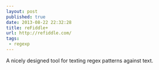 ```yaml
---
layout: post
published: true
date: 2013-08-22 22:32:28
title: reFiddle+
url: http://refiddle.com/
tags: 
 - regexp
---
```


A nicely designed tool for texting regex patterns against text. 